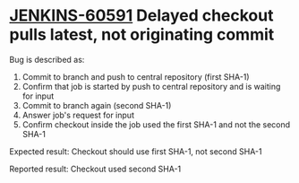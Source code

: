 # [JENKINS-60591](https://issues.jenkins-ci.org/browse/JENKINS-60591) Delayed checkout pulls latest, not originating commit

Bug is described as:

1. Commit to branch and push to central repository (first SHA-1)
2. Confirm that job is started by push to central repository and is waiting for input
3. Commit to branch again (second SHA-1)
4. Answer job's request for input
5. Confirm checkout inside the job used the first SHA-1 and not the second SHA-1

Expected result: Checkout should use first SHA-1, not second SHA-1 

Reported result: Checkout used second SHA-1
